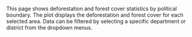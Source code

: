 This page shows deforestation and forest cover statistics by political boundary. The plot displays the deforestation and forest cover for each selected area. Data can be filtered by selecting a specific department or district from the dropdown menus.
